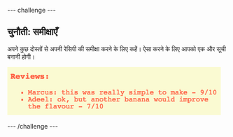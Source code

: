 \--- challenge \---

## चुनौती: समीक्षाएँ

अपने कुछ दोस्तों से अपनी रेसिपी की समीक्षा करने के लिए कहें। ऐसा करने के लिए आपको एक और सूची बनानी होगी।

![स्क्रीनशॉट](images/recipe-reviews.png)

\--- /challenge \---